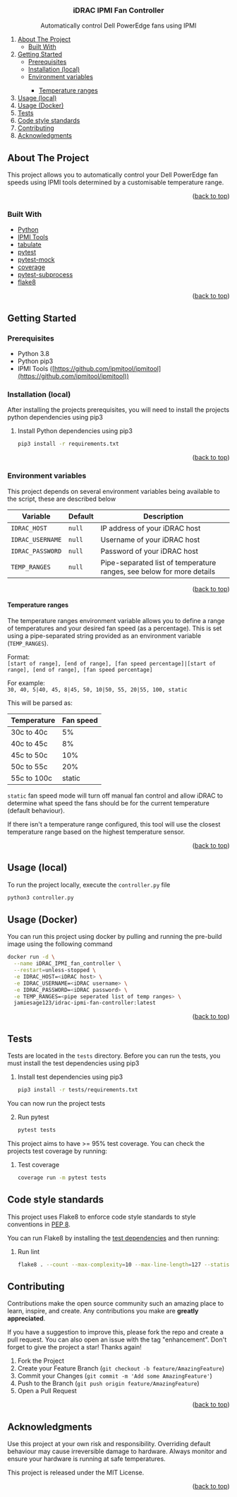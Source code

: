 <div id="top"></div>

<br />
<div align="center">
    <h3 align="center">iDRAC IPMI Fan Controller</h3>

  <p align="center">
    Automatically control Dell PowerEdge fans using IPMI
  </p>
</div>

<ol>
    <li>
      <a href="#about-the-project">About The Project</a>
      <ul>
        <li><a href="#built-with">Built With</a></li>
      </ul>
    </li>
    <li>
      <a href="#getting-started">Getting Started</a>
      <ul>
        <li><a href="#prerequisites">Prerequisites</a></li>
        <li><a href="#installation-local">Installation (local)</a></li>
        <li><a href="#environment-variables">Environment variables</a></li>
        <ul>
            <li><a href="#temperature-ranges">Temperature ranges</a></li>
        </ul>
      </ul>
    </li>
    <li><a href="#usage-local">Usage (local)</a></li>
    <li><a href="#usage-docker">Usage (Docker)</a></li>
    <li><a href="#tests">Tests</a></li>
    <li><a href="#code-style-standards">Code style standards</a></li>
    <li><a href="#contributing">Contributing</a></li>
    <li><a href="#acknowledgments">Acknowledgments</a></li>
</ol>

## About The Project
This project allows you to automatically control your Dell PowerEdge fan speeds using IPMI tools determined by a customisable temperature range.


<p align="right">(<a href="#top">back to top</a>)</p>


### Built With

* [Python](https://www.python.org/)
* [IPMI Tools](https://github.com/ipmitool/ipmitool)
* [tabulate](https://pypi.org/project/tabulate/)
* [pytest](https://docs.pytest.org/)
* [pytest-mock](https://pypi.org/project/pytest-mock/)
* [coverage](https://pypi.org/project/coverage//)
* [pytest-subprocess](https://pypi.org/project/pytest-subprocess/)
* [flake8](https://flake8.pycqa.org/en/latest/)

<p align="right">(<a href="#top">back to top</a>)</p>

## Getting Started

### Prerequisites

* Python 3.8
* Python pip3
* IPMI Tools ([https://github.com/ipmitool/ipmitool](https://github.com/ipmitool/ipmitool))

### Installation (local)

After installing the projects prerequisites, you will need to install the projects python dependencies using pip3

1. Install Python dependencies using pip3
   ```sh
   pip3 install -r requirements.txt
   ```

<p align="right">(<a href="#top">back to top</a>)</p>


### Environment variables

This project depends on several environment variables being available to the script, these are described below

| Variable       | Default | Description                                                           |
|----------------|---------|-----------------------------------------------------------------------|
| `IDRAC_HOST`     | `null`  | IP address of your iDRAC host                                         |
| `IDRAC_USERNAME` | `null`  | Username of your iDRAC host                                           |
| `IDRAC_PASSWORD` | `null`  | Password of your iDRAC host                                           |
| `TEMP_RANGES`    | `null`  | Pipe-separated list of temperature ranges, see below for more details |

<p align="right">(<a href="#top">back to top</a>)</p>


#### Temperature ranges

The temperature ranges environment variable allows you to define a range of temperatures and your desired fan speed (as a percentage). This is set using a pipe-separated string provided as an environment variable (`TEMP_RANGES`).

Format:  
`[start of range], [end of range], [fan speed percentage]|[start of range], [end of range], [fan speed percentage]`

For example:  
`30, 40, 5|40, 45, 8|45, 50, 10|50, 55, 20|55, 100, static`

This will be parsed as:

| Temperature | Fan speed |
|-------------|-----------|
| 30c to 40c  | 5%        |
| 40c to 45c  | 8%        |
| 45c to 50c  | 10%       |
| 50c to 55c  | 20%       |
| 55c to 100c | static    |

`static` fan speed mode will turn off manual fan control and allow iDRAC to determine what speed the fans should be for the current temperature (default behaviour).

If there isn't a temperature range configured, this tool will use the closest temperature range based on the highest temperature sensor.

<p align="right">(<a href="#top">back to top</a>)</p>


## Usage (local)

To run the project locally, execute the `controller.py` file

```sh
python3 controller.py
```

## Usage (Docker)

You can run this project using docker by pulling and running the pre-build image using the following command

```sh
docker run -d \
  --name iDRAC_IPMI_fan_controller \
  --restart=unless-stopped \
  -e IDRAC_HOST=<iDRAC host> \
  -e IDRAC_USERNAME=<iDRAC username> \
  -e IDRAC_PASSWORD=<iDRAC password> \
  -e TEMP_RANGES=<pipe seperated list of temp ranges> \
  jamiesage123/idrac-ipmi-fan-controller:latest
```

<p align="right">(<a href="#top">back to top</a>)</p>

<!-- TESTS -->
## Tests

Tests are located in the `tests` directory. Before you can run the tests, you must install the test dependencies using pip3

1. Install test dependencies using pip3
   ```sh
   pip3 install -r tests/requirements.txt
   ```

You can now run the project tests

2. Run pytest
   ```sh
   pytest tests
   ```

This project aims to have >= 95% test coverage. You can check the projects test coverage by running:

1. Test coverage
   ```sh
   coverage run -m pytest tests
   ```

<!-- LINT -->
## Code style standards

This project uses Flake8 to enforce code style standards to style conventions in [PEP 8](https://peps.python.org/pep-0008/).

You can run Flake8 by installing the <a href="#tests">test dependencies</a> and then running:

1. Run lint
   ```sh
   flake8 . --count --max-complexity=10 --max-line-length=127 --statistics
   ```

<!-- CONTRIBUTING -->
## Contributing

Contributions make the open source community such an amazing place to learn, inspire, and create. Any contributions you make are **greatly appreciated**.

If you have a suggestion to improve this, please fork the repo and create a pull request. You can also open an issue with the tag "enhancement".
Don't forget to give the project a star! Thanks again!

1. Fork the Project
2. Create your Feature Branch (`git checkout -b feature/AmazingFeature`)
3. Commit your Changes (`git commit -m 'Add some AmazingFeature'`)
4. Push to the Branch (`git push origin feature/AmazingFeature`)
5. Open a Pull Request

<p align="right">(<a href="#top">back to top</a>)</p>


<!-- ACKNOWLEDGMENTS -->
## Acknowledgments

Use this project at your own risk and responsibility. Overriding default behaviour may cause irreversible damage to hardware. Always monitor and ensure your hardware is running at safe temperatures.

This project is released under the MIT License.

<p align="right">(<a href="#top">back to top</a>)</p>

